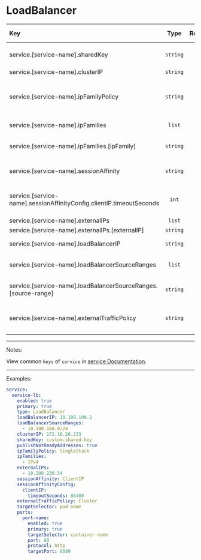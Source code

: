 # LoadBalancer

| Key                                                                  |   Type    | Required | Helm Template |   Default   | Description                                                                |
| :------------------------------------------------------------------- | :-------: | :------: | :-----------: | :---------: | :------------------------------------------------------------------------- |
| service.[service-name].sharedKey                                     | `string`  |    ❌    |      ✅       | `$FullName` | Custom Shared Key for MetalLB Annotation                                   |
| service.[service-name].clusterIP                                     | `string`  |    ❌    |      ✅       |             | Custom Cluster IP                                                          |
| service.[service-name].ipFamilyPolicy                                | `string`  |    ❌    |      ✅       |             | Define the ipFamilyPolicy (SingleStack, PreferDualStack, RequireDualStack) |
| service.[service-name].ipFamilies                                    |  `list`   |    ❌    |      ❌       |             | Define the ipFamilies                                                      |
| service.[service-name].ipFamilies.[ipFamily]                         | `string`  |    ✅    |      ✅       |             | Define the ipFamily (IPv4, IPv6)                                           |
| service.[service-name].sessionAffinity                               | `string`  |    ❌    |      ✅       |             | Define the session affinity (ClientIP, None)                               |
| service.[service-name].sessionAffinityConfig.clientIP.timeoutSeconds |   `int`   |    ❌    |      ✅       |             | Define the timeout for ClientIP session affinity (0-86400)                 |
| service.[service-name].externalIPs                                   |  `list`   |    ❌    |      ❌       |             | Define externalIPs                                                         |
| service.[service-name].externalIPs.[externalIP]                      | `string`  |    ✅    |      ✅       |             | The external IP                                                            |
| service.[service-name].loadBalancerIP                                | `string`  |    ❌    |      ✅       |             | Define the load balancer IP                                                |
| service.[service-name].loadBalancerSourceRanges                      |  `list`   |    ❌    |      ❌       |             | Define the load balancer source ranges                                     |
| service.[service-name].loadBalancerSourceRanges.[source-range]       | `string`  |    ✅    |      ✅       |             | Define the load balancer source range                                      |
| service.[service-name].externalTrafficPolicy                         | `string`  |    ❌    |      ✅       |             | Define the external traffic policy (Cluster, Local)                        |

---

Notes:

View common `keys` of `service` in [service Documentation](README.md).

---

Examples:

```yaml
service:
  service-lb:
    enabled: true
    primary: true
    type: LoadBalancer
    loadBalancerIP: 10.100.100.2
    loadBalancerSourceRanges:
      - 10.100.100.0/24
    clusterIP: 172.16.20.233
    sharedKey: custom-shared-key
    publishNotReadyAddresses: true
    ipFamilyPolicy: SingleStack
    ipFamilies:
      - IPv4
    externalIPs:
      - 10.200.230.34
    sessionAffinity: ClientIP
    sessionAffinityConfig:
      clientIP:
        timeoutSeconds: 86400
    externalTrafficPolicy: Cluster
    targetSelector: pod-name
    ports:
      port-name:
        enabled: true
        primary: true
        targetSelector: container-name
        port: 80
        protocol: http
        targetPort: 8080
```
